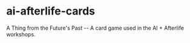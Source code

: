 # ai-afterlife-cards
A Thing from the Future's Past -- A card game used in the AI + Afterlife workshops.
